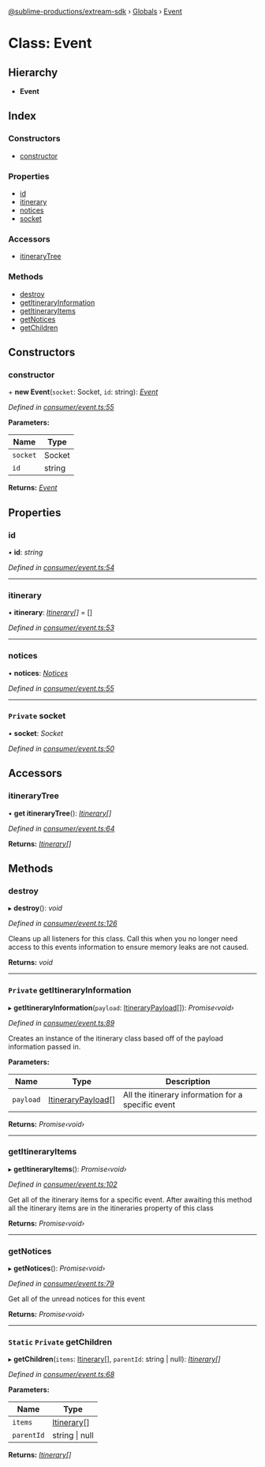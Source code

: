 [@sublime-productions/extream-sdk](../README.md) › [Globals](../globals.md) › [Event](event.md)

# Class: Event

## Hierarchy

* **Event**

## Index

### Constructors

* [constructor](event.md#constructor)

### Properties

* [id](event.md#id)
* [itinerary](event.md#itinerary)
* [notices](event.md#notices)
* [socket](event.md#private-socket)

### Accessors

* [itineraryTree](event.md#itinerarytree)

### Methods

* [destroy](event.md#destroy)
* [getItineraryInformation](event.md#private-getitineraryinformation)
* [getItineraryItems](event.md#getitineraryitems)
* [getNotices](event.md#getnotices)
* [getChildren](event.md#static-private-getchildren)

## Constructors

###  constructor

\+ **new Event**(`socket`: Socket, `id`: string): *[Event](event.md)*

*Defined in [consumer/event.ts:55](https://github.com/Extream-SaaS/ex-sdk/blob/991f539/src/consumer/event.ts#L55)*

**Parameters:**

Name | Type |
------ | ------ |
`socket` | Socket |
`id` | string |

**Returns:** *[Event](event.md)*

## Properties

###  id

• **id**: *string*

*Defined in [consumer/event.ts:54](https://github.com/Extream-SaaS/ex-sdk/blob/991f539/src/consumer/event.ts#L54)*

___

###  itinerary

• **itinerary**: *[Itinerary](itinerary.md)[]* = []

*Defined in [consumer/event.ts:53](https://github.com/Extream-SaaS/ex-sdk/blob/991f539/src/consumer/event.ts#L53)*

___

###  notices

• **notices**: *[Notices](notices.md)*

*Defined in [consumer/event.ts:55](https://github.com/Extream-SaaS/ex-sdk/blob/991f539/src/consumer/event.ts#L55)*

___

### `Private` socket

• **socket**: *Socket*

*Defined in [consumer/event.ts:50](https://github.com/Extream-SaaS/ex-sdk/blob/991f539/src/consumer/event.ts#L50)*

## Accessors

###  itineraryTree

• **get itineraryTree**(): *[Itinerary](itinerary.md)[]*

*Defined in [consumer/event.ts:64](https://github.com/Extream-SaaS/ex-sdk/blob/991f539/src/consumer/event.ts#L64)*

**Returns:** *[Itinerary](itinerary.md)[]*

## Methods

###  destroy

▸ **destroy**(): *void*

*Defined in [consumer/event.ts:126](https://github.com/Extream-SaaS/ex-sdk/blob/991f539/src/consumer/event.ts#L126)*

Cleans up all listeners for this class. Call this when you no longer need access to this events information to ensure memory leaks are not caused.

**Returns:** *void*

___

### `Private` getItineraryInformation

▸ **getItineraryInformation**(`payload`: [ItineraryPayload](../interfaces/itinerarypayload.md)[]): *Promise‹void›*

*Defined in [consumer/event.ts:89](https://github.com/Extream-SaaS/ex-sdk/blob/991f539/src/consumer/event.ts#L89)*

Creates an instance of the itinerary class based off of the payload information passed in.

**Parameters:**

Name | Type | Description |
------ | ------ | ------ |
`payload` | [ItineraryPayload](../interfaces/itinerarypayload.md)[] | All the itinerary information for a specific event  |

**Returns:** *Promise‹void›*

___

###  getItineraryItems

▸ **getItineraryItems**(): *Promise‹void›*

*Defined in [consumer/event.ts:102](https://github.com/Extream-SaaS/ex-sdk/blob/991f539/src/consumer/event.ts#L102)*

Get all of the itinerary items for a specific event. After awaiting this method all the itinerary items are in the itineraries property of this class

**Returns:** *Promise‹void›*

___

###  getNotices

▸ **getNotices**(): *Promise‹void›*

*Defined in [consumer/event.ts:79](https://github.com/Extream-SaaS/ex-sdk/blob/991f539/src/consumer/event.ts#L79)*

Get all of the unread notices for this event

**Returns:** *Promise‹void›*

___

### `Static` `Private` getChildren

▸ **getChildren**(`items`: [Itinerary](itinerary.md)[], `parentId`: string | null): *[Itinerary](itinerary.md)[]*

*Defined in [consumer/event.ts:68](https://github.com/Extream-SaaS/ex-sdk/blob/991f539/src/consumer/event.ts#L68)*

**Parameters:**

Name | Type |
------ | ------ |
`items` | [Itinerary](itinerary.md)[] |
`parentId` | string &#124; null |

**Returns:** *[Itinerary](itinerary.md)[]*
